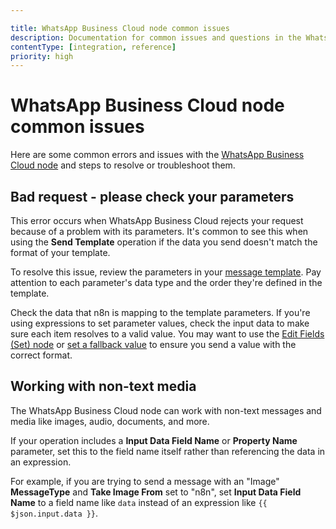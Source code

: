```yaml
---

title: WhatsApp Business Cloud node common issues
description: Documentation for common issues and questions in the WhatsApp Business Cloud node in n8n, a workflow automation platform. Includes details of the issue and suggested solutions.
contentType: [integration, reference]
priority: high
---
```


# WhatsApp Business Cloud node common issues

Here are some common errors and issues with the [WhatsApp Business Cloud node](/integrations/builtin/app-nodes/n8n-nodes-base.whatsapp/index.md) and steps to resolve or troubleshoot them.

## Bad request - please check your parameters

This error occurs when WhatsApp Business Cloud rejects your request because of a problem with its parameters. It's common to see this when using the **Send Template** operation if the data you send doesn't match the format of your template.

To resolve this issue, review the parameters in your [message template](https://www.facebook.com/business/help/2055875911147364?id=2129163877102343). Pay attention to each parameter's data type and the order they're defined in the template.

Check the data that n8n is mapping to the template parameters. If you're using expressions to set parameter values, check the input data to make sure each item resolves to a valid value. You may want to use the [Edit Fields (Set) node](/integrations/builtin/core-nodes/n8n-nodes-base.set.md) or [set a fallback value](/code/cookbook/expressions/check-incoming-data.md) to ensure you send a value with the correct format.

## Working with non-text media

The WhatsApp Business Cloud node can work with non-text messages and media like images, audio, documents, and more.

If your operation includes a **Input Data Field Name** or **Property Name** parameter, set this to the field name itself rather than referencing the data in an expression.

For example, if you are trying to send a message with an "Image" **MessageType** and **Take Image From** set to "n8n", set **Input Data Field Name** to a field name like `data` instead of an expression like `{{ $json.input.data }}`.
